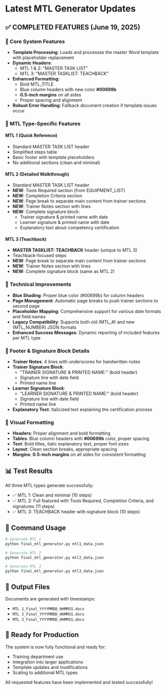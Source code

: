 # Latest MTL Generator Updates

## ✅ COMPLETED FEATURES (June 19, 2025)

### 🎯 Core System Features
- **Template Processing**: Loads and processes the master Word template with placeholder replacement
- **Dynamic Headers**: 
  - MTL 1 & 2: "MASTER TASK LIST"
  - MTL 3: "MASTER TASKLIST: TEACHBACK"
- **Enhanced Formatting**: 
  - Bold MTL_TITLE
  - Blue column headers with new color **#00699b**
  - **0.5-inch margins** on all sides
  - Proper spacing and alignment
- **Robust Error Handling**: Fallback document creation if template issues occur

### 📄 MTL Type-Specific Features

#### MTL 1 (Quick Reference)
- Standard MASTER TASK LIST header
- Simplified steps table
- Basic footer with template placeholders
- No additional sections (clean and minimal)

#### MTL 2 (Detailed Walkthrough)
- Standard MASTER TASK LIST header
- **NEW**: Tools Required section (from EQUIPMENT_LIST)
- **NEW**: Completion Criteria section
- **NEW**: Page break to separate main content from trainer sections
- **NEW**: Trainer Notes section with lines
- **NEW**: Complete signature block:
  - Trainer signature & printed name with date
  - Learner signature & printed name with date
  - Explanatory text about competency certification

#### MTL 3 (Teachback)
- **MASTER TASKLIST: TEACHBACK** header (unique to MTL 3)
- Teachback-focused steps
- **NEW**: Page break to separate main content from trainer sections
- **NEW**: Trainer Notes section with lines
- **NEW**: Complete signature block (same as MTL 2)

### 🔧 Technical Improvements
- **Blue Shading**: Proper blue color (#00699b) for column headers
- **Page Management**: Automatic page breaks to push trainer sections to second page
- **Placeholder Mapping**: Comprehensive support for various date formats and field names
- **Legacy Compatibility**: Supports both old (MTL_#) and new (MTL_NUMBER) JSON formats
- **Enhanced Success Messages**: Dynamic reporting of included features per MTL type

### 📝 Footer & Signature Block Details
- **Trainer Notes**: 4 lines with underscores for handwritten notes
- **Trainer Signature Block**:
  - "TRAINER SIGNATURE & PRINTED NAME:" (bold header)
  - Signature line with date field
  - Printed name line
- **Learner Signature Block**:
  - "LEARNER SIGNATURE & PRINTED NAME:" (bold header)
  - Signature line with date field
  - Printed name line
- **Explanatory Text**: Italicized text explaining the certification process

### 🎨 Visual Formatting
- **Headers**: Proper alignment and bold formatting
- **Tables**: Blue column headers with **#00699b** color, proper spacing
- **Text**: Bold titles, italic explanatory text, proper font sizes
- **Layout**: Clean section breaks, appropriate spacing
- **Margins**: **0.5-inch margins** on all sides for consistent formatting

## 📊 Test Results
All three MTL types generate successfully:
- ✅ MTL 1: Clean and minimal (10 steps)
- ✅ MTL 2: Full featured with Tools Required, Completion Criteria, and signatures (11 steps)
- ✅ MTL 3: TEACHBACK header with signature block (10 steps)

## 🔄 Command Usage
```bash
# Generate MTL 1
python final_mtl_generator.py mtl1_data.json

# Generate MTL 2
python final_mtl_generator.py mtl2_data.json

# Generate MTL 3
python final_mtl_generator.py mtl3_data.json
```

## 📁 Output Files
Documents are generated with timestamps:
- `MTL 1_Final_YYYYMMDD_HHMMSS.docx`
- `MTL 2_Final_YYYYMMDD_HHMMSS.docx`
- `MTL 3_Final_YYYYMMDD_HHMMSS.docx`

## 🚀 Ready for Production
The system is now fully functional and ready for:
- Training department use
- Integration into larger applications
- Template updates and modifications
- Scaling to additional MTL types

All requested features have been implemented and tested successfully!
